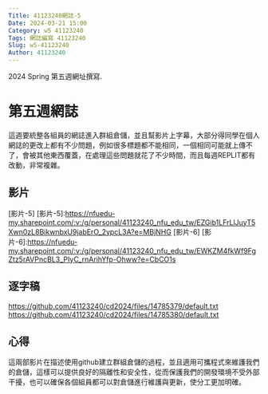 ```yaml
---
Title: 41123240網誌-5
Date: 2024-03-21 15:00
Category: w5 41123240
Tags: 網誌編寫 41123240
Slug: w5-41123240
Author: 41123240
---
```


2024 Spring 第五週網址撰寫.

<!-- PELICAN_END_SUMMARY -->

# 第五週網誌
這週要統整各組員的網誌進入群組倉儲，並且幫影片上字幕，大部分得同學在個人網誌的更改上都有不少問題，例如很多標題都不能相同，一個相同可能就上傳不了，會被其他東西覆蓋，在處理這些問題就花了不少時間，而且每週REPLIT都有改動，非常複雜。
## 影片
[影片-5]
[影片-5]:https://nfuedu-my.sharepoint.com/:v:/g/personal/41123240_nfu_edu_tw/EZGib1LFrLlJuyT5Xwn0zL8BikwnbxU9jabErO_2ypcL3A?e=MBjNHG
[影片-6]
[影片-6]:https://nfuedu-my.sharepoint.com/:v:/g/personal/41123240_nfu_edu_tw/EWKZM4fkWf9FgZtz5rAVPncBL3_PIyC_rnArihYfp-Ohww?e=CbCO1s
## 逐字稿
https://github.com/41123240/cd2024/files/14785379/default.txt
https://github.com/41123240/cd2024/files/14785380/default.txt
## 心得
這兩部影片在描述使用github建立群組倉儲的過程，並且適用可攜程式來維護我們的倉儲，這樣可以提供良好的隔離性和安全性，從而保護我們的開發環境不受外部干擾，也可以確保各個組員都可以對倉儲進行維護與更新，使分工更加明確。